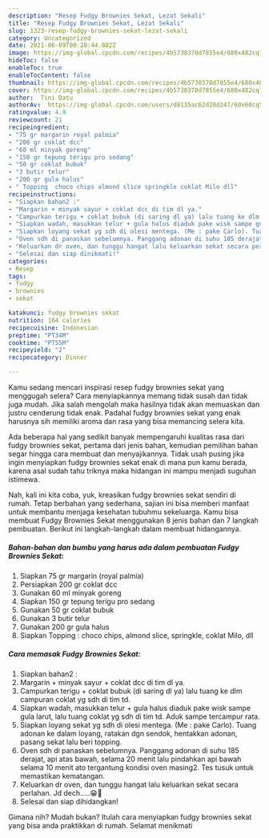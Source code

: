 ```yaml
---
description: "Resep Fudgy Brownies Sekat, Lezat Sekali"
title: "Resep Fudgy Brownies Sekat, Lezat Sekali"
slug: 1323-resep-fudgy-brownies-sekat-lezat-sekali
category: Uncategorized
date: 2021-06-09T00:28:44.802Z
image: https://img-global.cpcdn.com/recipes/4b5730378d7855e4/680x482cq70/fudgy-brownies-sekat-foto-resep-utama.jpg
hideToc: false
enableToc: true
enableTocContent: false
thumbnail: https://img-global.cpcdn.com/recipes/4b5730378d7855e4/680x482cq70/fudgy-brownies-sekat-foto-resep-utama.jpg
cover: https://img-global.cpcdn.com/recipes/4b5730378d7855e4/680x482cq70/fudgy-brownies-sekat-foto-resep-utama.jpg
author:  Tini Datu
authorAv:  https://img-global.cpcdn.com/users/d8135ac62d20d247/60x60cq50/avatar.jpg
ratingvalue: 4.9
reviewcount: 21
recipeingredient:
- "75 gr margarin royal palmia"
- "200 gr coklat dcc"
- "60 ml minyak goreng"
- "150 gr tepung terigu pro sedang"
- "50 gr coklat bubuk"
- "3 butir telur"
- "200 gr gula halus"
- " Topping  choco chips almond slice springkle coklat Milo dll"
recipeinstructions:
- "Siapkan bahan2 :"
- "Margarin + minyak sayur + coklat dcc di tim dl ya."
- "Campurkan terigu + coklat bubuk (di saring dl ya) lalu tuang ke dlm campuran coklat yg sdh di tim td."
- "Siapkan wadah, masukkan telur + gula halus diaduk pake wisk sampe gula larut, lalu tuang coklat yg sdh di tim td. Aduk sampe tercampur rata."
- "Siapkan loyang sekat yg sdh di olesi mentega. (Me : pake Carlo). Tuang adonan ke dalam loyang, ratakan dgn sendok, hentakkan adonan, pasang sekat lalu beri topping."
- "Oven sdh di panaskan sebelumnya. Panggang adonan di suhu 185 derajat, api atas bawah, selama 20 menit lalu pindahkan api bawah selama 10 menit ato tergantung kondisi oven masing2. Tes tusuk untuk memastikan kematangan."
- "Keluarkan dr oven, dan tunggu hangat lalu keluarkan sekat secara perlahan. Jd dech.....😁🤗"
- "Selesai dan siap dinikmati!"
categories:
- Resep
tags:
- fudgy
- brownies
- sekat

katakunci: fudgy brownies sekat 
nutrition: 164 calories
recipecuisine: Indonesian
preptime: "PT34M"
cooktime: "PT55M"
recipeyield: "2"
recipecategory: Dinner

---
```



Kamu sedang mencari inspirasi resep fudgy brownies sekat yang menggugah selera? Cara menyiapkannya memang tidak susah dan tidak juga mudah. Jika salah mengolah maka hasilnya tidak akan memuaskan dan justru cenderung tidak enak. Padahal fudgy brownies sekat yang enak harusnya sih memiliki aroma dan rasa yang bisa memancing selera kita.




Ada beberapa hal yang sedikit banyak mempengaruhi kualitas rasa dari fudgy brownies sekat, pertama dari jenis bahan, kemudian pemilihan bahan segar hingga cara membuat dan menyajikannya. Tidak usah pusing jika ingin menyiapkan fudgy brownies sekat enak di mana pun kamu berada, karena asal sudah tahu triknya maka hidangan ini mampu menjadi suguhan istimewa.


Nah, kali ini kita coba, yuk, kreasikan fudgy brownies sekat sendiri di rumah. Tetap berbahan yang sederhana, sajian ini bisa memberi manfaat untuk membantu menjaga kesehatan tubuhmu sekeluarga. Kamu bisa membuat Fudgy Brownies Sekat menggunakan 8 jenis bahan dan 7 langkah pembuatan. Berikut ini langkah-langkah dalam membuat hidangannya.

<!--inarticleads1-->

##### Bahan-bahan dan bumbu yang harus ada dalam pembuatan Fudgy Brownies Sekat:

1. Siapkan 75 gr margarin (royal palmia)
1. Persiapkan 200 gr coklat dcc
1. Gunakan 60 ml minyak goreng
1. Siapkan 150 gr tepung terigu pro sedang
1. Gunakan 50 gr coklat bubuk
1. Gunakan 3 butir telur
1. Gunakan 200 gr gula halus
1. Siapkan  Topping : choco chips, almond slice, springkle, coklat Milo, dll




<!--inarticleads2-->

##### Cara memasak Fudgy Brownies Sekat:

1. Siapkan bahan2 :
1. Margarin + minyak sayur + coklat dcc di tim dl ya.
1. Campurkan terigu + coklat bubuk (di saring dl ya) lalu tuang ke dlm campuran coklat yg sdh di tim td.
1. Siapkan wadah, masukkan telur + gula halus diaduk pake wisk sampe gula larut, lalu tuang coklat yg sdh di tim td. Aduk sampe tercampur rata.
1. Siapkan loyang sekat yg sdh di olesi mentega. (Me : pake Carlo). Tuang adonan ke dalam loyang, ratakan dgn sendok, hentakkan adonan, pasang sekat lalu beri topping.
1. Oven sdh di panaskan sebelumnya. Panggang adonan di suhu 185 derajat, api atas bawah, selama 20 menit lalu pindahkan api bawah selama 10 menit ato tergantung kondisi oven masing2. Tes tusuk untuk memastikan kematangan.
1. Keluarkan dr oven, dan tunggu hangat lalu keluarkan sekat secara perlahan. Jd dech.....😁🤗
1. Selesai dan siap dihidangkan!



Gimana nih? Mudah bukan? Itulah cara menyiapkan fudgy brownies sekat yang bisa anda praktikkan di rumah. Selamat menikmati
